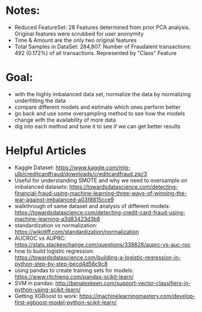 # Notes:
 - Reduced FeatureSet: 28 Features determined from prior PCA analysis. Original features were scrubbed for user anonymity
 - Time & Amount are the only two original features
 - Total Samples in DataSet: 284,807. Number of Fraudalent transactions: 492 (0.172%) of all transactions. Represented by "Class" Feature
 
# Goal:
 - with the highly imbalanced data set, normalize the data by normalizing  underfitting the data
 - compare different models and estimate which ones perform better
 - go back and use some oversampling method to see how the models change with the availability of more data
 - dig into each method and tune it to see if we can get better results

# Helpful Articles
- Kaggle Dataset: https://www.kaggle.com/mlg-ulb/creditcardfraud/downloads/creditcardfraud.zip/3
- Useful for understanding SMOTE and why we need to oversample on imbalanced datasets: https://towardsdatascience.com/detecting-financial-fraud-using-machine-learning-three-ways-of-winning-the-war-against-imbalanced-a03f8815cce9 
- walkthrough of same dataset and analysis of different models: https://towardsdatascience.com/detecting-credit-card-fraud-using-machine-learning-a3d83423d3b8
- standardization vs normalization: https://wikidiff.com/standardization/normalization
- AUCROC vs AUPRC: https://stats.stackexchange.com/questions/338826/auprc-vs-auc-roc
- how to build logistic regression: https://towardsdatascience.com/building-a-logistic-regression-in-python-step-by-step-becd4d56c9c8
- using pandas to create training sets for models: https://www.ritchieng.com/pandas-scikit-learn/
- SVM in pandas: http://benalexkeen.com/support-vector-classifiers-in-python-using-scikit-learn/
- Getting XGBoost to work: https://machinelearningmastery.com/develop-first-xgboost-model-python-scikit-learn/